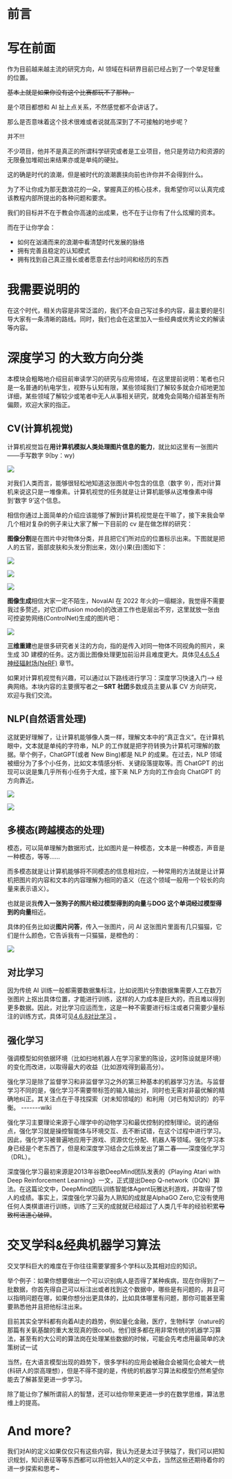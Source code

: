 # 前言

# 写在前面

作为目前越来越主流的研究方向，AI 领域在科研界目前已经占到了一个举足轻重的位置。

<del>基本上就是如果你没有这个比赛都玩不了那种。</del>

是个项目都想和 AI 扯上点关系，不然感觉都不会讲话了。

那么是否意味着这个技术很难或者说就高深到了不可接触的地步呢？

并不!!!

不少项目，他并不是真正的所谓科学研究或者是工业项目，他只是劳动力和资源的无限叠加堆砌出来结果亦或是单纯的硬扯。

这的确是时代的浪潮，但是被时代的浪潮裹挟向前也许你并不会得到什么。

为了不让你成为那无数浪花的一朵，掌握真正的核心技术，我希望你可以认真完成该教程内部所提出的各种问题和要求。

我们的目标并不在于教会你高速的出成果，也不在于让你有了什么炫耀的资本。

而在于让你学会：

- 如何在汹涌而来的浪潮中看清楚时代发展的脉络
- 拥有完善且稳定的认知模式
- 拥有找到自己真正擅长或者愿意去付出时间和经历的东西

# 我需要说明的

在这个时代，相关内容是非常泛滥的，我们不会自己写过多的内容，最主要的是引导大家有一条清晰的路线。同时，我们也会在这里加入一些经典或优秀论文的解读等内容。

# 深度学习 的大致方向分类

本模块会粗略地介绍目前审读学习的研究与应用领域，在这里提前说明：笔者也只是一名普通的杭电学生，视野与认知有限，某些领域我们了解较多就会介绍地更加详细，某些领域了解较少或笔者中无人从事相关研究，就难免会简略介绍甚至有所偏颇，欢迎大家的指正。

## CV(计算机视觉)

计算机视觉旨在<strong>用计算机模拟人类处理图片信息的能力</strong>，就比如这里有一张图片——手写数字 9(by：wy)

![](static/boxcnvQiaAx6WgPx64s8fBklVwh.png)

对我们人类而言，能够很轻松地知道这张图片中包含的信息（数字 9），而对计算机来说这只是一堆像素。计算机视觉的任务就是让计算机能够从这堆像素中得到‘数字 9’这个信息。

相信你通过上面简单的介绍应该能够了解到计算机视觉是在干嘛了，接下来我会举几个相对复杂的例子来让大家了解一下目前的 cv 是在做怎样的研究：

<strong>图像分割</strong>是在图片中对物体分类，并且把它们所对应的位置标示出来。下图就是把人的五官，面部皮肤和头发分割出来，效(小)果(丑)图如下：

![](static/boxcnxn5GlJZmsrMV5qKNwMlDPc.jpg)

![](static/boxcnokdWGegr2XCi1vfg0ZZiWg.png)

![](static/boxcn2o9ilOZg6jI6ssTYWhoeme.png)

<strong>图像生成</strong>相信大家一定不陌生，NovalAI 在 2022 年火的一塌糊涂，我觉得不需要我过多赘述，对它(Diffusion model)的改进工作也是层出不穷，这里就放一张由可控姿势网络(ControlNet)生成的图片吧：

![](static/boxcnUjnRociXua1yKj6dmU1A3c.png)

<strong>三维重建</strong>也是很多研究者关注的方向，指的是传入对同一物体不同视角的照片，来生成 3D 建模的任务。这方面比图像处理更加前沿并且难度更大。具体见[4.6.5.4神经辐射场(NeRF)](4.6.5.4%E7%A5%9E%E7%BB%8F%E8%BE%90%E5%B0%84%E5%9C%BA(NeRF).md) 章节。

如果对计算机视觉有兴趣，可以通过以下路线进行学习：深度学习快速入门—> 经典网络。本块内容的主要撰写者之一<strong>SRT 社团</strong>多数成员主要从事 CV 方向研究，欢迎与我们交流。

## NLP(自然语言处理)

这就更好理解了，让计算机能够像人类一样，理解文本中的“真正含义”。在计算机眼中，文本就是单纯的字符串，NLP 的工作就是把字符转换为计算机可理解的数据。举个例子，ChatGPT(或者 New Bing)都是 NLP 的成果。在过去，NLP 领域被细分为了多个小任务，比如文本情感分析、关键段落提取等。而 ChatGPT 的出现可以说是集几乎所有小任务于大成，接下来 NLP 方向的工作会向 ChatGPT 的方向靠近。

![](static/boxcnyh6pakAkcxCKq6pLylSdef.png)

![](static/boxcnwWnoEDulgWdqGkY0WeYogc.png)

## 多模态(跨越模态的处理)

模态，可以简单理解为数据形式，比如图片是一种模态，文本是一种模态，声音是一种模态，等等……

而多模态就是让计算机能够将不同模态的信息相对应，一种常用的方法就是让计算机把图片的内容和文本的内容理解为相同的语义（在这个领域一般用一个较长的向量来表示语义）。

也就是说我<strong>传入一张狗子的照片经过模型得到的向量</strong>与<strong>DOG 这个单词经过模型得到的向量</strong>相近。

具体的任务比如说<strong>图片问答</strong>，传入一张图片，问 AI 这张图片里面有几只猫猫，它们是什么颜色，它告诉我有一只猫猫，是橙色的：

![](static/boxcnrMvM1THshjXXOuh8WXi2zr.jpg)

## 对比学习

因为传统 AI 训练一般都需要数据集标注，比如说图片分割数据集需要人工在数万张图片上抠出具体位置，才能进行训练，这样的人力成本是巨大的，而且难以得到更多数据。因此，对比学习应运而生，这是一种不需要进行标注或者只需要少量标注的训练方式，具体可见[4.6.8对比学习](4.6.8%E5%AF%B9%E6%AF%94%E5%AD%A6%E4%B9%A0.md) 。

## 强化学习

强调模型如何依据环境（比如扫地机器人在学习家里的陈设，这时陈设就是环境）的变化而改进，以取得最大的收益（比如游戏得到最高分）。

强化学习是除了监督学习和非监督学习之外的第三种基本的机器学习方法。与监督学习不同的是，强化学习不需要带标签的输入输出对，同时也无需对非最优解的精确地纠正。其关注点在于寻找探索（对未知领域的）和利用（对已有知识的）的平衡。 -------wiki

强化学习主要理论来源于心理学中的动物学习和最优控制的控制理论。说的通俗点，强化学习就是操控智能体与环境交互、去不断试错，在这个过程中进行学习。因此，强化学习被普遍地应用于游戏、资源优化分配、机器人等领域。强化学习本身已经是个老东西了，但是和深度学习结合之后焕发出了第二春——深度强化学习（DRL）。

深度强化学习最初来源是2013年谷歌DeepMind团队发表的《Playing Atari with Deep Reinforcement Learning》一文，正式提出Deep Q-network（DQN）算法。在这篇论文中，DeepMind团队训练智能体Agent玩雅达利游戏，并取得了惊人的成绩。事实上，深度强化学习最为人熟知的成就是AlphaGO Zero,它没有使用任何人类棋谱进行训练，训练了三天的成就就已经超过了人类几千年的经验积累<del>导致柯洁道心破碎</del>。

# 交叉学科&经典机器学习算法

交叉学科巨大的难度在于你往往需要掌握多个学科以及其相对应的知识。

举个例子：如果你想要做出一个可以识别病人是否得了某种疾病，现在你得到了一批数据，你首先得自己可以标注出或者找到这个数据中，哪些是有问题的，并且可以指明问题在哪，如果你想分出更具体的，比如具体哪里有问题，那你可能甚至需要熟悉他并且把他标注出来。

目前其实全学科都有向着AI走的趋势，例如量化金融，医疗，生物科学（nature的那篇有关氨基酸的重大发现真的很cool)。他们很多都在用非常传统的机器学习算法，甚至有的大公司的算法岗在处理某些数据的时候，可能会先考虑用最简单的决策树试一试

当然，在大语言模型出现的趋势下，很多学科的应用会被融合会被简化会被大一统(科研人的崇高理想），但是不得不提的是，传统的机器学习算法和模型仍然希望你能去了解甚至更进一步学习。

除了能让你了解所谓前人的智慧，还可以给你带来更进一步的在数学思维，算法思维上的提高。

# And more?

我们对AI的定义如果仅仅只有这些内容，我认为还是太过于狭隘了，我们可以把知识规划，知识表征等等东西都可以将他划入AI的定义中去，当然这些还期待着你的进一步探索和思考~
